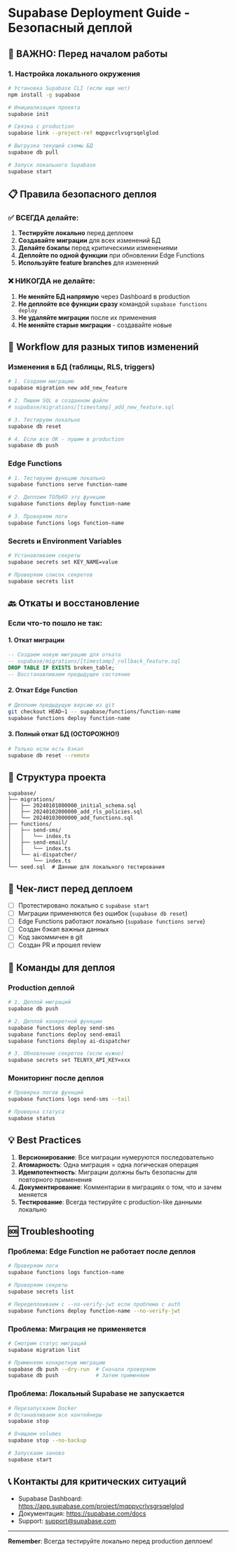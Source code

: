 # Supabase Deployment Guide - Безопасный деплой

## 🚨 ВАЖНО: Перед началом работы

### 1. Настройка локального окружения
```bash
# Установка Supabase CLI (если еще нет)
npm install -g supabase

# Инициализация проекта
supabase init

# Связка с production
supabase link --project-ref mqppvcrlvsgrsqelglod

# Выгрузка текущей схемы БД
supabase db pull

# Запуск локального Supabase
supabase start
```

## 📋 Правила безопасного деплоя

### ✅ ВСЕГДА делайте:
1. **Тестируйте локально** перед деплоем
2. **Создавайте миграции** для всех изменений БД
3. **Делайте бэкапы** перед критическими изменениями
4. **Деплойте по одной функции** при обновлении Edge Functions
5. **Используйте feature branches** для изменений

### ❌ НИКОГДА не делайте:
1. **Не меняйте БД напрямую** через Dashboard в production
2. **Не деплойте все функции сразу** командой `supabase functions deploy`
3. **Не удаляйте миграции** после их применения
4. **Не меняйте старые миграции** - создавайте новые

## 🔄 Workflow для разных типов изменений

### Изменения в БД (таблицы, RLS, triggers)
```bash
# 1. Создаем миграцию
supabase migration new add_new_feature

# 2. Пишем SQL в созданном файле
# supabase/migrations/[timestamp]_add_new_feature.sql

# 3. Тестируем локально
supabase db reset

# 4. Если все ОК - пушим в production
supabase db push
```

### Edge Functions
```bash
# 1. Тестируем функцию локально
supabase functions serve function-name

# 2. Деплоим ТОЛЬКО эту функцию
supabase functions deploy function-name

# 3. Проверяем логи
supabase functions logs function-name
```

### Secrets и Environment Variables
```bash
# Устанавливаем секреты
supabase secrets set KEY_NAME=value

# Проверяем список секретов
supabase secrets list
```

## 🔙 Откаты и восстановление

### Если что-то пошло не так:

#### 1. Откат миграции
```sql
-- Создаем новую миграцию для отката
-- supabase/migrations/[timestamp]_rollback_feature.sql
DROP TABLE IF EXISTS broken_table;
-- Восстанавливаем предыдущее состояние
```

#### 2. Откат Edge Function
```bash
# Деплоим предыдущую версию из git
git checkout HEAD~1 -- supabase/functions/function-name
supabase functions deploy function-name
```

#### 3. Полный откат БД (ОСТОРОЖНО!)
```bash
# Только если есть бэкап
supabase db reset --remote
```

## 📁 Структура проекта

```
supabase/
├── migrations/
│   ├── 20240101000000_initial_schema.sql
│   ├── 20240102000000_add_rls_policies.sql
│   └── 20240103000000_add_functions.sql
├── functions/
│   ├── send-sms/
│   │   └── index.ts
│   ├── send-email/
│   │   └── index.ts
│   └── ai-dispatcher/
│       └── index.ts
└── seed.sql  # Данные для локального тестирования
```

## 🎯 Чек-лист перед деплоем

- [ ] Протестировано локально с `supabase start`
- [ ] Миграции применяются без ошибок (`supabase db reset`)
- [ ] Edge Functions работают локально (`supabase functions serve`)
- [ ] Создан бэкап важных данных
- [ ] Код закоммичен в git
- [ ] Создан PR и прошел review

## 🚀 Команды для деплоя

### Production деплой
```bash
# 1. Деплой миграций
supabase db push

# 2. Деплой конкретной функции
supabase functions deploy send-sms
supabase functions deploy send-email
supabase functions deploy ai-dispatcher

# 3. Обновление секретов (если нужно)
supabase secrets set TELNYX_API_KEY=xxx
```

### Мониторинг после деплоя
```bash
# Проверка логов функций
supabase functions logs send-sms --tail

# Проверка статуса
supabase status
```

## 💡 Best Practices

1. **Версионирование**: Все миграции нумеруются последовательно
2. **Атомарность**: Одна миграция = одна логическая операция
3. **Идемпотентность**: Миграции должны быть безопасны для повторного применения
4. **Документирование**: Комментарии в миграциях о том, что и зачем меняется
5. **Тестирование**: Всегда тестируйте с production-like данными локально

## 🆘 Troubleshooting

### Проблема: Edge Function не работает после деплоя
```bash
# Проверяем логи
supabase functions logs function-name

# Проверяем секреты
supabase secrets list

# Передеплоиваем с --no-verify-jwt если проблема с auth
supabase functions deploy function-name --no-verify-jwt
```

### Проблема: Миграция не применяется
```bash
# Смотрим статус миграций
supabase migration list

# Применяем конкретную миграцию
supabase db push --dry-run  # Сначала проверяем
supabase db push            # Затем применяем
```

### Проблема: Локальный Supabase не запускается
```bash
# Перезапускаем Docker
# Останавливаем все контейнеры
supabase stop

# Очищаем volumes
supabase stop --no-backup

# Запускаем заново
supabase start
```

## 📞 Контакты для критических ситуаций

- Supabase Dashboard: https://app.supabase.com/project/mqppvcrlvsgrsqelglod
- Документация: https://supabase.com/docs
- Support: support@supabase.com

---

**Remember**: Всегда тестируйте локально перед production деплоем!